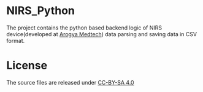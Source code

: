 # NIRS_Python
The project contains the python based backend logic of NIRS device(developed at [Arogya Medtech](https://github.com/arogyamedtech/NIRS)) data parsing and saving data in CSV format.

# License
The source files are released under [CC-BY-SA 4.0](./LICENSE.md)
